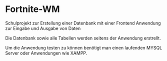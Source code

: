 # Fortnite-WM
Schulprojekt zur Erstellung einer Datenbank mit einer Frontend Anwendung zur Eingabe und Ausgabe von Daten

Die Datenbank sowie alle Tabellen werden seitens der Anwendung erstrellt.

Um die Anwendung testen zu können benötigt man einen laufenden MYSQL Server oder Anwendungen wie XAMPP.
